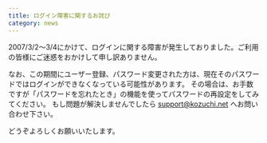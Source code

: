 ```yaml
---
title: ログイン障害に関するお詫び
category: news
---
```


2007/3/2～3/4にかけて、ログインに関する障害が発生しておりました。ご利用の皆様にご迷惑をおかけして申し訳ありません。

なお、この期間にユーザー登録、パスワード変更された方は、現在そのパスワードではログインができなくなっている可能性があります。 その場合は、お手数ですが「パスワードを忘れたとき」の機能を使ってパスワードの再設定をしてみてください。
もし問題が解決しませんでしたら <support@kozuchi.net> へお問い合わせ下さい。

どうぞよろしくお願いいたします。
